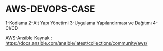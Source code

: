 # AWS-DEVOPS-CASE

1-Kodlama
2-Alt Yapı Yönetimi
3-Uygulama Yapılandırması ve Dağıtımı
4-CI/CD


AWS-Ansible Kaynak : https://docs.ansible.com/ansible/latest/collections/community/aws/
